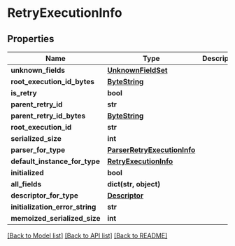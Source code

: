 # RetryExecutionInfo

## Properties
Name | Type | Description | Notes
------------ | ------------- | ------------- | -------------
**unknown_fields** | [**UnknownFieldSet**](UnknownFieldSet.md) |  | [optional] 
**root_execution_id_bytes** | [**ByteString**](ByteString.md) |  | [optional] 
**is_retry** | **bool** |  | [optional] 
**parent_retry_id** | **str** |  | [optional] 
**parent_retry_id_bytes** | [**ByteString**](ByteString.md) |  | [optional] 
**root_execution_id** | **str** |  | [optional] 
**serialized_size** | **int** |  | [optional] 
**parser_for_type** | [**ParserRetryExecutionInfo**](ParserRetryExecutionInfo.md) |  | [optional] 
**default_instance_for_type** | [**RetryExecutionInfo**](RetryExecutionInfo.md) |  | [optional] 
**initialized** | **bool** |  | [optional] 
**all_fields** | **dict(str, object)** |  | [optional] 
**descriptor_for_type** | [**Descriptor**](Descriptor.md) |  | [optional] 
**initialization_error_string** | **str** |  | [optional] 
**memoized_serialized_size** | **int** |  | [optional] 

[[Back to Model list]](../README.md#documentation-for-models) [[Back to API list]](../README.md#documentation-for-api-endpoints) [[Back to README]](../README.md)

